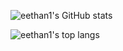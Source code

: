 ![eethan1's GitHub stats](https://github-readme-stats.vercel.app/api?username=eethan1&show_icons=true&count_private=true&include_all_commits=true&theme=tokyonight)

![eethan1's top langs](https://github-readme-stats.vercel.app/api/top-langs/?username=eethan1&show_icons=true&layout=compact&theme=tokyonight)
